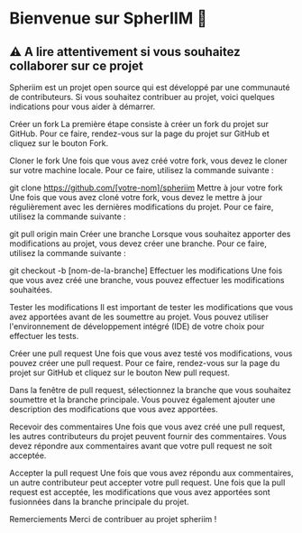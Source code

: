 # Bienvenue sur SpherIIM 🧡
## ⚠️ A lire attentivement si vous souhaitez collaborer sur ce projet

Spheriim est un projet open source qui est développé par une communauté de contributeurs. Si vous souhaitez contribuer au projet, voici quelques indications pour vous aider à démarrer.

Créer un fork
La première étape consiste à créer un fork du projet sur GitHub. Pour ce faire, rendez-vous sur la page du projet sur GitHub et cliquez sur le bouton Fork.

Cloner le fork
Une fois que vous avez créé votre fork, vous devez le cloner sur votre machine locale. Pour ce faire, utilisez la commande suivante :

git clone https://github.com/[votre-nom]/spheriim
Mettre à jour votre fork
Une fois que vous avez cloné votre fork, vous devez le mettre à jour régulièrement avec les dernières modifications du projet. Pour ce faire, utilisez la commande suivante :

git pull origin main
Créer une branche
Lorsque vous souhaitez apporter des modifications au projet, vous devez créer une branche. Pour ce faire, utilisez la commande suivante :

git checkout -b [nom-de-la-branche]
Effectuer les modifications
Une fois que vous avez créé une branche, vous pouvez effectuer les modifications souhaitées.

Tester les modifications
Il est important de tester les modifications que vous avez apportées avant de les soumettre au projet. Vous pouvez utiliser l'environnement de développement intégré (IDE) de votre choix pour effectuer les tests.

Créer une pull request
Une fois que vous avez testé vos modifications, vous pouvez créer une pull request. Pour ce faire, rendez-vous sur la page du projet sur GitHub et cliquez sur le bouton New pull request.

Dans la fenêtre de pull request, sélectionnez la branche que vous souhaitez soumettre et la branche principale. Vous pouvez également ajouter une description des modifications que vous avez apportées.

Recevoir des commentaires
Une fois que vous avez créé une pull request, les autres contributeurs du projet peuvent fournir des commentaires. Vous devez répondre aux commentaires avant que votre pull request ne soit acceptée.

Accepter la pull request
Une fois que vous avez répondu aux commentaires, un autre contributeur peut accepter votre pull request. Une fois que la pull request est acceptée, les modifications que vous avez apportées sont fusionnées dans la branche principale du projet.

Remerciements
Merci de contribuer au projet spheriim !
